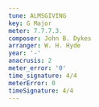 ```yaml
---
tune: ALMSGIVING
key: G Major
meter: 7.7.7.3.
composer: John B. Dykes
arranger: W. H. Hyde
year: '-'
anacrusis: 2
meter_error: '0'
time_signature: 4/4
meterError: 0
timeSignature: 4/4
---
```

